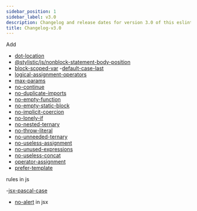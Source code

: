```yaml
---
sidebar_position: 1
sidebar_label: v3.0
description: Changelog and release dates for version 3.0 of this eslint-config.
title: Changelog-v3.0
---
```


Add
- [dot-location](https://eslint.style/rules/js/dot-location)
- [@stylistic/js/nonblock-statement-body-position](https://eslint.style/rules/js/nonblock-statement-body-position)
- [block-scoped-var](https://eslint.org/docs/latest/rules/block-scoped-var)
-[default-case-last](https://eslint.org/docs/latest/rules/default-case-last)
- [logical-assignment-operators](https://eslint.org/docs/latest/rules/logical-assignment-operators)
- [max-params](https://eslint.org/docs/latest/rules/max-params)
- [no-continue](https://eslint.org/docs/latest/rules/no-continue)
- [no-duplicate-imports](https://eslint.org/docs/latest/rules/no-duplicate-imports)
- [no-empty-function](https://eslint.org/docs/latest/rules/no-empty-function)
- [no-empty-static-block](https://eslint.org/docs/latest/rules/no-empty-static-block)
- [no-implicit-coercion](https://eslint.org/docs/latest/rules/no-implicit-coercion)
- [no-lonely-if](https://eslint.org/docs/latest/rules/no-lonely-if)
- [no-nested-ternary](https://eslint.org/docs/latest/rules/no-nested-ternary)
- [no-throw-literal](https://eslint.org/docs/latest/rules/no-throw-literal)
- [no-unneeded-ternary](https://eslint.org/docs/latest/rules/no-unneeded-ternary)
- [no-useless-assignment](https://eslint.org/docs/latest/rules/no-useless-assignment)
- [no-unused-expressions](https://eslint.org/docs/latest/rules/no-unused-expressions)
- [no-useless-concat](https://eslint.org/docs/latest/rules/no-useless-concat)
- [operator-assignment](https://eslint.org/docs/latest/rules/operator-assignment)
- [prefer-template](https://eslint.org/docs/latest/rules/prefer-template)


 rules in js

 -[jsx-pascal-case](https://eslint.style/rules/jsx/jsx-pascal-case)
 - [no-alert](https://eslint.org/docs/latest/rules/no-alert)
 in jsx